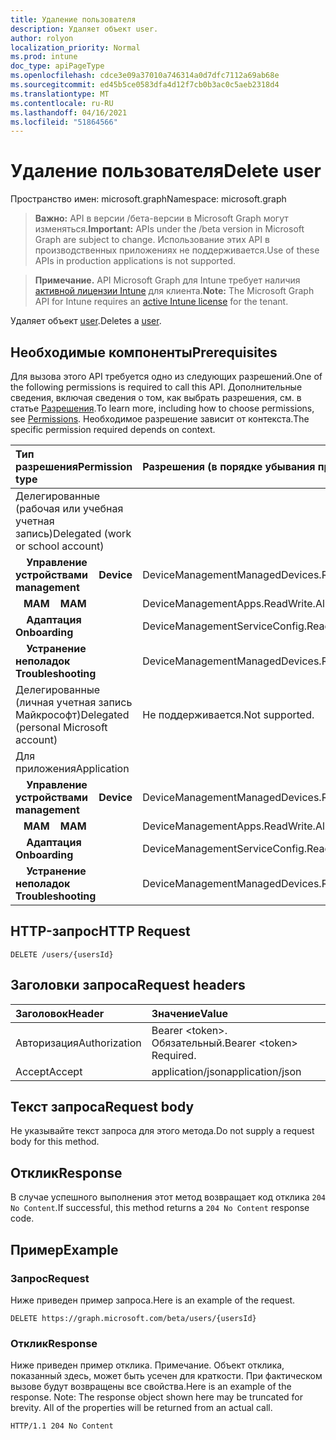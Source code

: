 ```yaml
---
title: Удаление пользователя
description: Удаляет объект user.
author: rolyon
localization_priority: Normal
ms.prod: intune
doc_type: apiPageType
ms.openlocfilehash: cdce3e09a37010a746314a0d7dfc7112a69ab68e
ms.sourcegitcommit: ed45b5ce0583dfa4d12f7cb0b3ac0c5aeb2318d4
ms.translationtype: MT
ms.contentlocale: ru-RU
ms.lasthandoff: 04/16/2021
ms.locfileid: "51864566"
---
```

# <a name="delete-user"></a><span data-ttu-id="d5a57-103">Удаление пользователя</span><span class="sxs-lookup"><span data-stu-id="d5a57-103">Delete user</span></span>

<span data-ttu-id="d5a57-104">Пространство имен: microsoft.graph</span><span class="sxs-lookup"><span data-stu-id="d5a57-104">Namespace: microsoft.graph</span></span>

> <span data-ttu-id="d5a57-105">**Важно:** API в версии /бета-версии в Microsoft Graph могут изменяться.</span><span class="sxs-lookup"><span data-stu-id="d5a57-105">**Important:** APIs under the /beta version in Microsoft Graph are subject to change.</span></span> <span data-ttu-id="d5a57-106">Использование этих API в производственных приложениях не поддерживается.</span><span class="sxs-lookup"><span data-stu-id="d5a57-106">Use of these APIs in production applications is not supported.</span></span>

> <span data-ttu-id="d5a57-107">**Примечание.** API Microsoft Graph для Intune требует наличия [активной лицензии Intune](https://go.microsoft.com/fwlink/?linkid=839381) для клиента.</span><span class="sxs-lookup"><span data-stu-id="d5a57-107">**Note:** The Microsoft Graph API for Intune requires an [active Intune license](https://go.microsoft.com/fwlink/?linkid=839381) for the tenant.</span></span>

<span data-ttu-id="d5a57-108">Удаляет объект [user](../resources/intune-shared-user.md).</span><span class="sxs-lookup"><span data-stu-id="d5a57-108">Deletes a [user](../resources/intune-shared-user.md).</span></span>
## <a name="prerequisites"></a><span data-ttu-id="d5a57-109">Необходимые компоненты</span><span class="sxs-lookup"><span data-stu-id="d5a57-109">Prerequisites</span></span>
<span data-ttu-id="d5a57-110">Для вызова этого API требуется одно из следующих разрешений.</span><span class="sxs-lookup"><span data-stu-id="d5a57-110">One of the following permissions is required to call this API.</span></span> <span data-ttu-id="d5a57-111">Дополнительные сведения, включая сведения о том, как выбрать разрешения, см. в статье [Разрешения](/graph/permissions-reference).</span><span class="sxs-lookup"><span data-stu-id="d5a57-111">To learn more, including how to choose permissions, see [Permissions](/graph/permissions-reference).</span></span>  <span data-ttu-id="d5a57-112">Необходимое разрешение зависит от контекста.</span><span class="sxs-lookup"><span data-stu-id="d5a57-112">The specific permission required depends on context.</span></span>

|<span data-ttu-id="d5a57-113">Тип разрешения</span><span class="sxs-lookup"><span data-stu-id="d5a57-113">Permission type</span></span>|<span data-ttu-id="d5a57-114">Разрешения (в порядке убывания привилегий)</span><span class="sxs-lookup"><span data-stu-id="d5a57-114">Permissions (from most to least privileged)</span></span>|
|:---|:---|
|<span data-ttu-id="d5a57-115">Делегированные (рабочая или учебная учетная запись)</span><span class="sxs-lookup"><span data-stu-id="d5a57-115">Delegated (work or school account)</span></span>||
| <span data-ttu-id="d5a57-116">&nbsp; &nbsp; **Управление устройствами**</span><span class="sxs-lookup"><span data-stu-id="d5a57-116">&nbsp; &nbsp; **Device management**</span></span> | <span data-ttu-id="d5a57-117">DeviceManagementManagedDevices.ReadWrite.All</span><span class="sxs-lookup"><span data-stu-id="d5a57-117">DeviceManagementManagedDevices.ReadWrite.All</span></span>|
| <span data-ttu-id="d5a57-118">&nbsp;&nbsp; **MAM**</span><span class="sxs-lookup"><span data-stu-id="d5a57-118">&nbsp; &nbsp; **MAM**</span></span> | <span data-ttu-id="d5a57-119">DeviceManagementApps.ReadWrite.All</span><span class="sxs-lookup"><span data-stu-id="d5a57-119">DeviceManagementApps.ReadWrite.All</span></span>|
| <span data-ttu-id="d5a57-120">&nbsp; &nbsp; **Адаптация**</span><span class="sxs-lookup"><span data-stu-id="d5a57-120">&nbsp; &nbsp; **Onboarding**</span></span> | <span data-ttu-id="d5a57-121">DeviceManagementServiceConfig.ReadWrite.All</span><span class="sxs-lookup"><span data-stu-id="d5a57-121">DeviceManagementServiceConfig.ReadWrite.All</span></span>|
| <span data-ttu-id="d5a57-122">&nbsp; &nbsp; **Устранение неполадок**</span><span class="sxs-lookup"><span data-stu-id="d5a57-122">&nbsp; &nbsp; **Troubleshooting**</span></span> | <span data-ttu-id="d5a57-123">DeviceManagementManagedDevices.ReadWrite.All</span><span class="sxs-lookup"><span data-stu-id="d5a57-123">DeviceManagementManagedDevices.ReadWrite.All</span></span>|
|<span data-ttu-id="d5a57-124">Делегированные (личная учетная запись Майкрософт)</span><span class="sxs-lookup"><span data-stu-id="d5a57-124">Delegated (personal Microsoft account)</span></span>|<span data-ttu-id="d5a57-125">Не поддерживается.</span><span class="sxs-lookup"><span data-stu-id="d5a57-125">Not supported.</span></span>|
|<span data-ttu-id="d5a57-126">Для приложения</span><span class="sxs-lookup"><span data-stu-id="d5a57-126">Application</span></span>||
| <span data-ttu-id="d5a57-127">&nbsp; &nbsp; **Управление устройствами**</span><span class="sxs-lookup"><span data-stu-id="d5a57-127">&nbsp; &nbsp; **Device management**</span></span> | <span data-ttu-id="d5a57-128">DeviceManagementManagedDevices.ReadWrite.All</span><span class="sxs-lookup"><span data-stu-id="d5a57-128">DeviceManagementManagedDevices.ReadWrite.All</span></span>|
| <span data-ttu-id="d5a57-129">&nbsp;&nbsp; **MAM**</span><span class="sxs-lookup"><span data-stu-id="d5a57-129">&nbsp; &nbsp; **MAM**</span></span> | <span data-ttu-id="d5a57-130">DeviceManagementApps.ReadWrite.All</span><span class="sxs-lookup"><span data-stu-id="d5a57-130">DeviceManagementApps.ReadWrite.All</span></span>|
| <span data-ttu-id="d5a57-131">&nbsp; &nbsp; **Адаптация**</span><span class="sxs-lookup"><span data-stu-id="d5a57-131">&nbsp; &nbsp; **Onboarding**</span></span> | <span data-ttu-id="d5a57-132">DeviceManagementServiceConfig.ReadWrite.All</span><span class="sxs-lookup"><span data-stu-id="d5a57-132">DeviceManagementServiceConfig.ReadWrite.All</span></span>|
| <span data-ttu-id="d5a57-133">&nbsp; &nbsp; **Устранение неполадок**</span><span class="sxs-lookup"><span data-stu-id="d5a57-133">&nbsp; &nbsp; **Troubleshooting**</span></span> | <span data-ttu-id="d5a57-134">DeviceManagementManagedDevices.ReadWrite.All</span><span class="sxs-lookup"><span data-stu-id="d5a57-134">DeviceManagementManagedDevices.ReadWrite.All</span></span>|

## <a name="http-request"></a><span data-ttu-id="d5a57-135">HTTP-запрос</span><span class="sxs-lookup"><span data-stu-id="d5a57-135">HTTP Request</span></span>

<!-- {
  "blockType": "ignored"
}
-->
``` http
DELETE /users/{usersId}
```

## <a name="request-headers"></a><span data-ttu-id="d5a57-136">Заголовки запроса</span><span class="sxs-lookup"><span data-stu-id="d5a57-136">Request headers</span></span>

|<span data-ttu-id="d5a57-137">Заголовок</span><span class="sxs-lookup"><span data-stu-id="d5a57-137">Header</span></span>|<span data-ttu-id="d5a57-138">Значение</span><span class="sxs-lookup"><span data-stu-id="d5a57-138">Value</span></span>|
|:---|:---|
|<span data-ttu-id="d5a57-139">Авторизация</span><span class="sxs-lookup"><span data-stu-id="d5a57-139">Authorization</span></span>|<span data-ttu-id="d5a57-140">Bearer &lt;token&gt;. Обязательный.</span><span class="sxs-lookup"><span data-stu-id="d5a57-140">Bearer &lt;token&gt; Required.</span></span>|
|<span data-ttu-id="d5a57-141">Accept</span><span class="sxs-lookup"><span data-stu-id="d5a57-141">Accept</span></span>|<span data-ttu-id="d5a57-142">application/json</span><span class="sxs-lookup"><span data-stu-id="d5a57-142">application/json</span></span>|

## <a name="request-body"></a><span data-ttu-id="d5a57-143">Текст запроса</span><span class="sxs-lookup"><span data-stu-id="d5a57-143">Request body</span></span>

<span data-ttu-id="d5a57-144">Не указывайте текст запроса для этого метода.</span><span class="sxs-lookup"><span data-stu-id="d5a57-144">Do not supply a request body for this method.</span></span>

## <a name="response"></a><span data-ttu-id="d5a57-145">Отклик</span><span class="sxs-lookup"><span data-stu-id="d5a57-145">Response</span></span>

<span data-ttu-id="d5a57-146">В случае успешного выполнения этот метод возвращает код отклика `204 No Content`.</span><span class="sxs-lookup"><span data-stu-id="d5a57-146">If successful, this method returns a `204 No Content` response code.</span></span>

## <a name="example"></a><span data-ttu-id="d5a57-147">Пример</span><span class="sxs-lookup"><span data-stu-id="d5a57-147">Example</span></span>

### <a name="request"></a><span data-ttu-id="d5a57-148">Запрос</span><span class="sxs-lookup"><span data-stu-id="d5a57-148">Request</span></span>

<span data-ttu-id="d5a57-149">Ниже приведен пример запроса.</span><span class="sxs-lookup"><span data-stu-id="d5a57-149">Here is an example of the request.</span></span>

``` http
DELETE https://graph.microsoft.com/beta/users/{usersId}
```

### <a name="response"></a><span data-ttu-id="d5a57-150">Отклик</span><span class="sxs-lookup"><span data-stu-id="d5a57-150">Response</span></span>

<span data-ttu-id="d5a57-p103">Ниже приведен пример отклика. Примечание. Объект отклика, показанный здесь, может быть усечен для краткости. При фактическом вызове будут возвращены все свойства.</span><span class="sxs-lookup"><span data-stu-id="d5a57-p103">Here is an example of the response. Note: The response object shown here may be truncated for brevity. All of the properties will be returned from an actual call.</span></span>

``` http
HTTP/1.1 204 No Content
```










